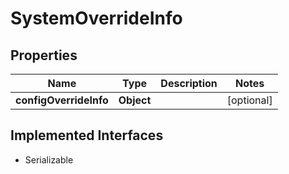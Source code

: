 

# SystemOverrideInfo


## Properties

| Name | Type | Description | Notes |
|------------ | ------------- | ------------- | -------------|
|**configOverrideInfo** | **Object** |  |  [optional] |


## Implemented Interfaces

* Serializable


